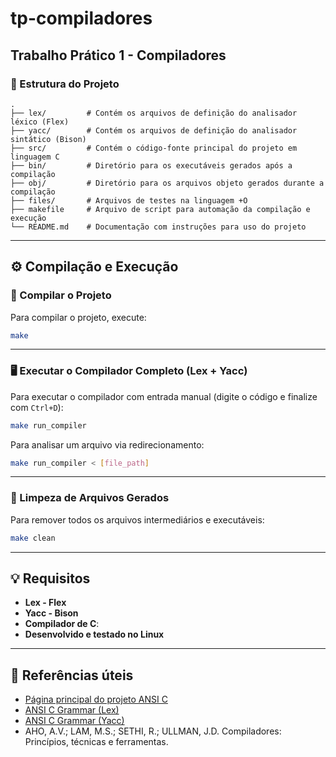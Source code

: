 # tp-compiladores
Trabalho Prático 1 - Compiladores
---

### 📁 Estrutura do Projeto

```
.
├── lex/         # Contém os arquivos de definição do analisador léxico (Flex)
├── yacc/        # Contém os arquivos de definição do analisador sintático (Bison)
├── src/         # Contém o código-fonte principal do projeto em linguagem C
├── bin/         # Diretório para os executáveis gerados após a compilação
├── obj/         # Diretório para os arquivos objeto gerados durante a compilação
├── files/       # Arquivos de testes na linguagem +O
├── makefile     # Arquivo de script para automação da compilação e execução
└── README.md    # Documentação com instruções para uso do projeto
```

---
## ⚙️ Compilação e Execução

### 🔧 Compilar o Projeto

Para compilar o projeto, execute:

```bash
make
```

---

### 🖥️ Executar o Compilador Completo (Lex + Yacc)

Para executar o compilador com entrada manual (digite o código e finalize com `Ctrl+D`):

```bash
make run_compiler
```

Para analisar um arquivo via redirecionamento:

```bash
make run_compiler < [file_path]
```

---

### 🧹 Limpeza de Arquivos Gerados

Para remover todos os arquivos intermediários e executáveis:

```bash
make clean
```

---

## 💡 Requisitos

- **Lex - Flex**
- **Yacc - Bison**
- **Compilador de C**:
- **Desenvolvido e testado no Linux**

---

## 🔗 Referências úteis

- [Página principal do projeto ANSI C](https://www.quut.com/c/)
- [ANSI C Grammar (Lex)](https://www.quut.com/c/ANSI-C-grammar-l-2011.html)
- [ANSI C Grammar (Yacc)](https://www.quut.com/c/ANSI-C-grammar-y-2011.html)
- AHO, A.V.; LAM, M.S.; SETHI, R.; ULLMAN, J.D. Compiladores: Princípios, técnicas e ferramentas.